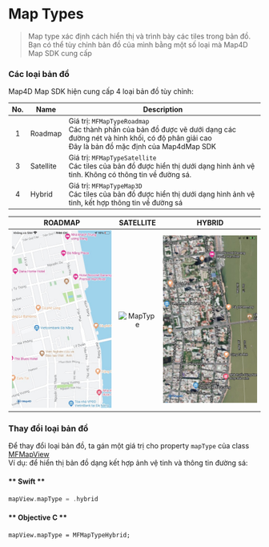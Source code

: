 # Map Types

> Map type xác định cách hiển thị và trình bày các tiles trong bản đồ. Bạn có thể tùy chỉnh bản đồ của mình bằng một số loại mà Map4D Map SDK cung cấp

### Các loại bản đồ

Map4D Map SDK hiện cung cấp 4 loại bản đồ tùy chỉnh:

| No. | Name      | Description                                                                                                                                                           |
|:---:|-----------|-----------------------------------------------------------------------------------------------------------------------------------------------------------------------|
|  1  | Roadmap   | Giá trị: `MFMapTypeRoadmap`<br>Các thành phần của bản đồ được vẽ dưới dạng các đường nét và hình khối, có độ phân giải cao<br>Đây là bản đồ mặc định của Map4dMap SDK |
|  3  | Satellite | Giá trị: `MFMapTypeSatellite`<br>Các tiles của bản đồ được hiển thị dưới dạng hình ảnh vệ tinh. Không có thông tin về đường sá.                                       |
|  4  | Hybrid    | Giá trị: `MFMapTypeMap3D`<br>Các tiles của bản đồ được hiển thị dưới dạng hình ảnh vệ tinh, kết hợp thông tin về đường sá                                             |

|                 ROADMAP                         | SATELLITE                                            |                 HYBRID                            |
|:-----------------------------------------------:|:----------------------------------------------------:|:-------------------------------------------------:|
| ![MapType](../../resources/maptype-roadmap.jpg) | ![MapType](../../resources/maptype-satellite-v3.jpg) | ![MapType](../../resources/maptype-satellite.jpg) |

### Thay đổi loại bản đồ

Để thay đổi loại bản đồ, ta gán một giá trị cho property `mapType` của class [MFMapView](/reference/map?id=mfmapview-class)  
Ví dụ: để hiển thị bản đồ dạng kết hợp ảnh vệ tinh và thông tin đường sá:

<!-- tabs:start -->

#### ** Swift **

```swift 
mapView.mapType = .hybrid
```

#### ** Objective C **

```objc 
mapView.mapType = MFMapTypeHybrid;
```

<!-- tabs:end -->